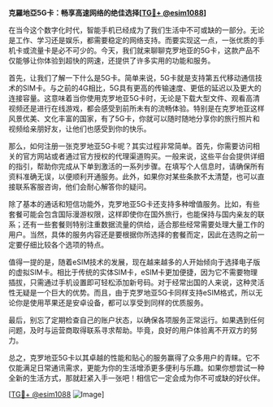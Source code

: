 **克羅地亞5G卡：畅享高速网络的绝佳选择[[TG💪+ @esim1088](https://t.me/s/esim1088)]**

在当今这个数字化时代，智能手机已经成为了我们生活中不可或缺的一部分。无论是工作、学习还是娱乐，都需要稳定的网络支持。而要实现这一点，一张优质的手机卡或流量卡是必不可少的。今天，我们就来聊聊克罗地亚的5G卡，这款产品不仅能够让你体验到超快的网速，还提供了许多实用的功能和服务。

首先，让我们了解一下什么是5G卡。简单来说，5G卡就是支持第五代移动通信技术的SIM卡。与之前的4G相比，5G具有更高的传输速度、更低的延迟以及更大的连接容量。这意味着当你使用克罗地亚5G卡时，无论是下载大型文件、观看高清视频还是进行在线游戏，都会感受到前所未有的流畅体验。特别是在克罗地亚这样风景优美、文化丰富的国家，有了5G卡，你就可以随时随地分享你的旅行照片和视频给亲朋好友，让他们也感受到你的快乐。

那么，如何注册一张克罗地亚5G卡呢？其实过程非常简单。首先，你需要访问相关的官方网站或者通过官方授权的代理渠道购买。一般来说，这些平台会提供详细的指引，帮助你完成从下单到激活的一系列步骤。在填写个人信息时，请确保所有资料准确无误，以便顺利开通服务。此外，如果你对某些条款不太清楚，也可以直接联系客服咨询，他们会耐心解答你的疑问。

除了基本的通话和短信功能外，克罗地亚5G卡还支持多种增值服务。比如，有些套餐可能会包含国际漫游权限，这样即使你在国外旅行，也能保持与国内亲友的联系；还有一些套餐则特别注重数据流量的供给，适合那些经常需要处理大量工作的用户。当然，具体的服务内容还是要根据你所选择的套餐而定，因此在选购之前一定要仔细比较各个选项的特点。

值得一提的是，随着eSIM技术的发展，现在越来越多的人开始倾向于选择电子版的虚拟SIM卡。相比于传统的实体SIM卡，eSIM卡更加便捷，因为它不需要物理插拔，只需通过手机设置即可轻松添加新号码。对于经常出国的人来说，这种灵活性无疑是一个巨大的优势。而且，由于克罗地亚5G卡同样支持eSIM格式，所以无论你是使用苹果还是安卓设备，都可以享受到同样的优质服务。

最后，别忘了定期检查自己的账户状态，以确保各项服务正常运行。如果遇到任何问题，及时与运营商取得联系寻求帮助。毕竟，良好的用户体验离不开双方的努力。

总之，克罗地亚5G卡以其卓越的性能和贴心的服务赢得了众多用户的青睐。它不仅能满足日常通讯需求，更能为你的生活增添更多便利与乐趣。如果你想尝试一种全新的生活方式，那就赶紧入手一张吧！相信它一定会成为你不可或缺的好伙伴。

[[TG💪+ @esim1088](https://t.me/s/esim1088) ![Image](https://i.postimg.cc/4NQfJmqS/Snipaste-2025-05-13-00-14-12.png)]